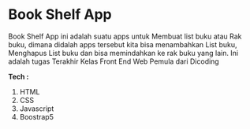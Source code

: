# Book Shelf App

Book Shelf App ini adalah suatu apps untuk Membuat list buku atau Rak buku, dimana didalah apps tersebut kita bisa menambahkan List buku, Menghapus List buku dan bisa memindahkan ke rak buku yang lain.
Ini adalah tugas Terakhir Kelas Front End Web Pemula dari Dicoding

**Tech :**
1. HTML
2. CSS
3. Javascript
4. Boostrap5

```

```
